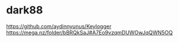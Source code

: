 # dark88
https://github.com/aydinnyunus/Keylogger
https://mega.nz/folder/bBRQkSaJ#A7Eo9vzqmDUWOwJqQWN5OQ
